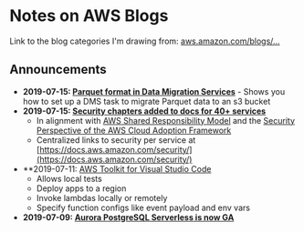 # Notes on AWS Blogs

Link to the blog categories I'm drawing from: [aws.amazon.com/blogs/...](https://aws.amazon.com/blogs/?awsf.blog-master-learning-levels=*all&awsf.blog-master-category=category%23analytics%7Ccategory%23application-integration%7Ccategory%23architecture%7Ccategory%23aws-cost-management%7Ccategory%23big-data%7Ccategory%23compute%7Ccategory%23database%7Ccategory%23developer-tools%7Ccategory%23devops%7Ccategory%23infrastructure-automation%7Ccategory%23management-tools%7Ccategory%23networking-content-delivery%7Ccategory%23open-source%7Ccategory%23public-sector%7Ccategory%23security-identity-compliance%7Ccategory%23storage)

## Announcements

* **2019-07-15: [Parquet format in Data Migration Services](https://aws.amazon.com/blogs/database/announcing-the-support-of-parquet-data-format-in-aws-dms-3-1-3/)** -  Shows you how to set up a DMS task to migrate Parquet data to an s3 bucket
* **2019-07-15: [Security chapters added to docs for 40+ services](https://aws.amazon.com/blogs/security/how-to-get-specific-security-information-about-aws-services/)** 
    * In alignment with [AWS Shared Responsibility Model](https://aws.amazon.com/compliance/shared-responsibility-model/) and the [Security Perspective of the AWS Cloud Adoption Framework](https://d1.awsstatic.com/whitepapers/AWS_CAF_Security_Perspective.pdf)
    * Centralized links to security per service at [https://docs.aws.amazon.com/security/](https://docs.aws.amazon.com/security/)
* **2019-07-11: [AWS Toolkit for Visual Studio Code](https://aws.amazon.com/blogs/developer/announcing-aws-toolkit-for-visual-studio-code/)
    * Allows local tests
    * Deploy apps to a region
    * Invoke lambdas locally or remotely
    * Specify function configs like event payload and env vars
* **2019-07-09: [Aurora PostgreSQL Serverless is now GA](https://aws.amazon.com/blogs/aws/amazon-aurora-postgresql-serverless-now-generally-available/)**

